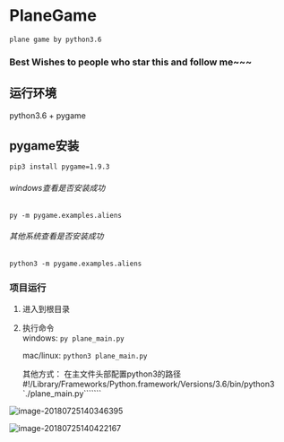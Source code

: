 # PlaneGame
`plane game by python3.6`
### Best Wishes to people who star this and follow me~~~

## 运行环境

python3.6 + pygame

## pygame安装

`pip3 install pygame=1.9.3`

###### windows查看是否安装成功

 `py -m pygame.examples.aliens`

###### 其他系统查看是否安装成功

`python3 -m pygame.examples.aliens`

### 项目运行

1. 进入到根目录
2. 执行命令  
    windows: `py plane_main.py`
    
    mac/linux: `python3 plane_main.py`
    
    其他方式：
        在主文件头部配置python3的路径  
        #!/Library/Frameworks/Python.framework/Versions/3.6/bin/python3  
        `./plane_main.py```````

![image-20180725140346395](/var/folders/36/548kwh3s5l78zy5s1vjngfkc0000gn/T/abnerworks.Typora/image-20180725140346395.png)

![image-20180725140422167](/var/folders/36/548kwh3s5l78zy5s1vjngfkc0000gn/T/abnerworks.Typora/image-20180725140422167.png)